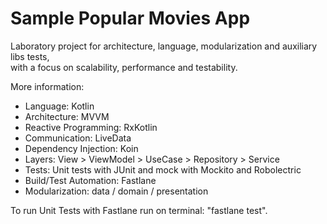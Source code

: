 # Sample Popular Movies App

Laboratory project for architecture, language, modularization and auxiliary libs tests,  
with a focus on scalability, performance and testability.

More information:  
- Language: Kotlin  
- Architecture: MVVM  
- Reactive Programming: RxKotlin  
- Communication: LiveData  
- Dependency Injection: Koin  
- Layers: View > ViewModel > UseCase > Repository > Service  
- Tests: Unit tests with JUnit and mock with Mockito and Robolectric  
- Build/Test Automation: Fastlane  
- Modularization: data / domain / presentation

To run Unit Tests with Fastlane run on terminal: "fastlane test".
